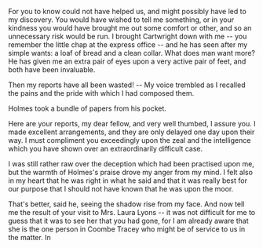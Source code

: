 For you to know could not have helped us, and might possibly have led
to my discovery. You would have wished to tell me something, or in your
kindness you would have brought me out some comfort or other, and so an
unnecessary risk would be run. I brought Cartwright down with me -- you
remember the little chap at the express office -- and he has seen after
my simple wants: a loaf of bread and a clean collar. What does man want
more? He has given me an extra pair of eyes upon a very active pair of
feet, and both have been invaluable.

Then my reports have all been wasted! -- My voice trembled as I
recalled the pains and the pride with which I had composed them.

Holmes took a bundle of papers from his pocket.

Here are your reports, my dear fellow, and very well thumbed, I assure
you. I made excellent arrangements, and they are only delayed one day
upon their way. I must compliment you exceedingly upon the zeal and the
intelligence which you have shown over an extraordinarily difficult
case.

I was still rather raw over the deception which had been practised upon
me, but the warmth of Holmes's praise drove my anger from my mind. I
felt also in my heart that he was right in what he said and that it was
really best for our purpose that I should not have known that he was
upon the moor.

That's better, said he, seeing the shadow rise from my face. And
now tell me the result of your visit to Mrs. Laura Lyons -- it was not
difficult for me to guess that it was to see her that you had gone, for
I am already aware that she is the one person in Coombe Tracey who might
be of service to us in the matter. In
